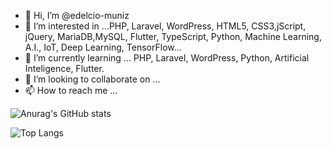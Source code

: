 - 👋 Hi, I’m @edelcio-muniz
- 👀 I’m interested in ...PHP, Laravel, WordPress, HTML5, CSS3,jScript, jQuery, MariaDB,MySQL, Flutter, TypeScript, Python, Machine Learning, A.I., IoT, Deep Learning, TensorFlow...
- 🌱 I’m currently learning ... PHP, Laravel, WordPress, Python, Artificial Inteligence, Flutter.
- 💞️ I’m looking to collaborate on ...
- 📫 How to reach me ...

<!---
edelcio-muniz/edelcio-muniz is a ✨ special ✨ repository because its `README.md` (this file) appears on your GitHub profile.
You can click the Preview link to take a look at your changes.
--->
![Anurag's GitHub stats](https://github-readme-stats.vercel.app/api?username=edelcio-muniz&show_icons=true&theme=dark)

<!--![Top Langs](https://github-readme-stats.vercel.app/api/top-langs/?username=edelcio-muniz&show_icons=true&theme=dark)-->

![Top Langs](https://github-readme-stats.vercel.app/api/top-langs/?username=edelcio-muniz&layout=donut&show_icons=true&theme=dark)
